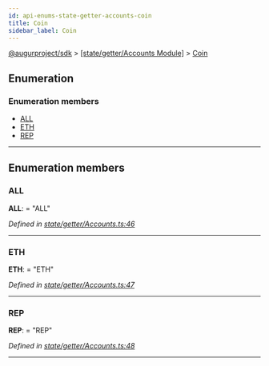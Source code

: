 ```yaml
---
id: api-enums-state-getter-accounts-coin
title: Coin
sidebar_label: Coin
---
```


[@augurproject/sdk](api-readme.md) > [[state/getter/Accounts Module]](api-modules-state-getter-accounts-module.md) > [Coin](api-enums-state-getter-accounts-coin.md)

## Enumeration

### Enumeration members

* [ALL](api-enums-state-getter-accounts-coin.md#all)
* [ETH](api-enums-state-getter-accounts-coin.md#eth)
* [REP](api-enums-state-getter-accounts-coin.md#rep)

---

## Enumeration members

<a id="all"></a>

###  ALL

**ALL**:  = "ALL"

*Defined in [state/getter/Accounts.ts:46](https://github.com/AugurProject/augur/blob/06e47ad207/packages/augur-sdk/src/state/getter/Accounts.ts#L46)*

___
<a id="eth"></a>

###  ETH

**ETH**:  = "ETH"

*Defined in [state/getter/Accounts.ts:47](https://github.com/AugurProject/augur/blob/06e47ad207/packages/augur-sdk/src/state/getter/Accounts.ts#L47)*

___
<a id="rep"></a>

###  REP

**REP**:  = "REP"

*Defined in [state/getter/Accounts.ts:48](https://github.com/AugurProject/augur/blob/06e47ad207/packages/augur-sdk/src/state/getter/Accounts.ts#L48)*

___


